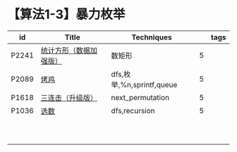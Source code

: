 # 【算法1-3】暴力枚举

| id    | Title                                                        | Techniques                |      | tags |
| ----- | ------------------------------------------------------------ | ------------------------- | ---- | ---- |
| P2241 | [统计方形（数据加强版）](https://www.luogu.com.cn/problem/P2241) | 数矩形                    | 5    |      |
| P2089 | [烤鸡](https://www.luogu.com.cn/problem/P2089)               | dfs,枚举,%n,sprintf,queue | 5    |      |
| P1618 | [三连击（升级版）](https://www.luogu.com.cn/problem/P1618)   | next_permutation          | 5    |      |
| P1036 | [选数](https://www.luogu.com.cn/problem/P1036)               | dfs,recursion             | 5    |      |
|       |                                                              |                           |      |      |
|       |                                                              |                           |      |      |
|       |                                                              |                           |      |      |
|       |                                                              |                           |      |      |
|       |                                                              |                           |      |      |
|       |                                                              |                           |      |      |
|       |                                                              |                           |      |      |
|       |                                                              |                           |      |      |
|       |                                                              |                           |      |      |
|       |                                                              |                           |      |      |

